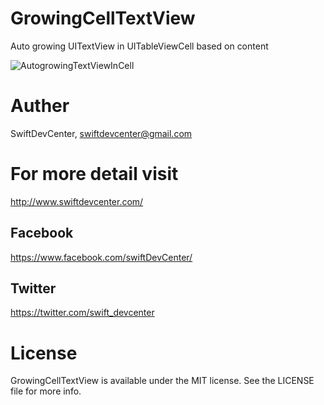 # GrowingCellTextView
Auto growing UITextView in UITableViewCell based on content




![AutogrowingTextViewInCell](https://user-images.githubusercontent.com/48468144/54587714-edd77f80-4a46-11e9-9a21-b1a5858cf4da.gif)






# Auther
SwiftDevCenter, swiftdevcenter@gmail.com

# For more detail visit
http://www.swiftdevcenter.com/

## Facebook
https://www.facebook.com/swiftDevCenter/

## Twitter
https://twitter.com/swift_devcenter

# License
GrowingCellTextView is available under the MIT license. See the LICENSE file for more info.

